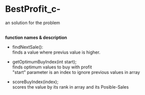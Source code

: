 # BestProfit_c-
an solution for the problem

<br><b>function names & description</b>

- findNextSale():
<br>finds a value where previus value is higher.

- getOptimumBuyIndex(int start);
<br>finds optimum values to buy with profit
<br>"start" parameter is an index to ignore previous values in array

- scoreBuyIndex(index);
<br>scores the value by its rank in array and its Posible-Sales

